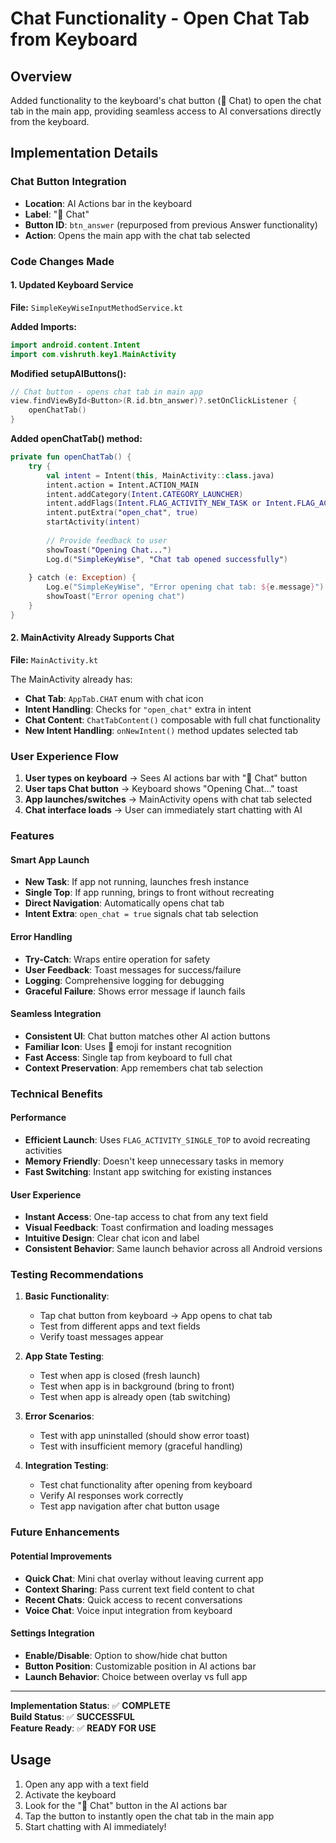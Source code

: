 # Chat Functionality - Open Chat Tab from Keyboard

## Overview
Added functionality to the keyboard's chat button (💬 Chat) to open the chat tab in the main app, providing seamless access to AI conversations directly from the keyboard.

## Implementation Details

### **Chat Button Integration**
- **Location**: AI Actions bar in the keyboard
- **Label**: "💬 Chat" 
- **Button ID**: `btn_answer` (repurposed from previous Answer functionality)
- **Action**: Opens the main app with the chat tab selected

### **Code Changes Made**

#### 1. Updated Keyboard Service
**File:** `SimpleKeyWiseInputMethodService.kt`

**Added Imports:**
```kotlin
import android.content.Intent
import com.vishruth.key1.MainActivity
```

**Modified setupAIButtons():**
```kotlin
// Chat button - opens chat tab in main app
view.findViewById<Button>(R.id.btn_answer)?.setOnClickListener {
    openChatTab()
}
```

**Added openChatTab() method:**
```kotlin
private fun openChatTab() {
    try {
        val intent = Intent(this, MainActivity::class.java)
        intent.action = Intent.ACTION_MAIN
        intent.addCategory(Intent.CATEGORY_LAUNCHER)
        intent.addFlags(Intent.FLAG_ACTIVITY_NEW_TASK or Intent.FLAG_ACTIVITY_SINGLE_TOP)
        intent.putExtra("open_chat", true)
        startActivity(intent)
        
        // Provide feedback to user
        showToast("Opening Chat...")
        Log.d("SimpleKeyWise", "Chat tab opened successfully")
        
    } catch (e: Exception) {
        Log.e("SimpleKeyWise", "Error opening chat tab: ${e.message}")
        showToast("Error opening chat")
    }
}
```

#### 2. MainActivity Already Supports Chat
**File:** `MainActivity.kt`

The MainActivity already has:
- **Chat Tab**: `AppTab.CHAT` enum with chat icon
- **Intent Handling**: Checks for `"open_chat"` extra in intent
- **Chat Content**: `ChatTabContent()` composable with full chat functionality
- **New Intent Handling**: `onNewIntent()` method updates selected tab

### **User Experience Flow**

1. **User types on keyboard** → Sees AI actions bar with "💬 Chat" button
2. **User taps Chat button** → Keyboard shows "Opening Chat..." toast
3. **App launches/switches** → MainActivity opens with chat tab selected
4. **Chat interface loads** → User can immediately start chatting with AI

### **Features**

#### **Smart App Launch**
- **New Task**: If app not running, launches fresh instance
- **Single Top**: If app running, brings to front without recreating
- **Direct Navigation**: Automatically opens chat tab
- **Intent Extra**: `open_chat = true` signals chat tab selection

#### **Error Handling**
- **Try-Catch**: Wraps entire operation for safety
- **User Feedback**: Toast messages for success/failure
- **Logging**: Comprehensive logging for debugging
- **Graceful Failure**: Shows error message if launch fails

#### **Seamless Integration**
- **Consistent UI**: Chat button matches other AI action buttons
- **Familiar Icon**: Uses 💬 emoji for instant recognition
- **Fast Access**: Single tap from keyboard to full chat
- **Context Preservation**: App remembers chat tab selection

### **Technical Benefits**

#### **Performance**
- **Efficient Launch**: Uses `FLAG_ACTIVITY_SINGLE_TOP` to avoid recreating activities
- **Memory Friendly**: Doesn't keep unnecessary tasks in memory
- **Fast Switching**: Instant app switching for existing instances

#### **User Experience**
- **Instant Access**: One-tap access to chat from any text field
- **Visual Feedback**: Toast confirmation and loading messages
- **Intuitive Design**: Clear chat icon and label
- **Consistent Behavior**: Same launch behavior across all Android versions

### **Testing Recommendations**

1. **Basic Functionality**:
   - Tap chat button from keyboard → App opens to chat tab
   - Test from different apps and text fields
   - Verify toast messages appear

2. **App State Testing**:
   - Test when app is closed (fresh launch)
   - Test when app is in background (bring to front)
   - Test when app is already open (tab switching)

3. **Error Scenarios**:
   - Test with app uninstalled (should show error toast)
   - Test with insufficient memory (graceful handling)

4. **Integration Testing**:
   - Test chat functionality after opening from keyboard
   - Verify AI responses work correctly
   - Test app navigation after chat button usage

### **Future Enhancements**

#### **Potential Improvements**
- **Quick Chat**: Mini chat overlay without leaving current app
- **Context Sharing**: Pass current text field content to chat
- **Recent Chats**: Quick access to recent conversations
- **Voice Chat**: Voice input integration from keyboard

#### **Settings Integration**
- **Enable/Disable**: Option to show/hide chat button
- **Button Position**: Customizable position in AI actions bar
- **Launch Behavior**: Choice between overlay vs full app

---

**Implementation Status**: ✅ **COMPLETE**  
**Build Status**: ✅ **SUCCESSFUL**  
**Feature Ready**: ✅ **READY FOR USE**

## Usage
1. Open any app with a text field
2. Activate the keyboard
3. Look for the "💬 Chat" button in the AI actions bar
4. Tap the button to instantly open the chat tab in the main app
5. Start chatting with AI immediately! 
